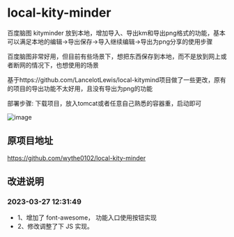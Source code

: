 # local-kity-minder
百度脑图 kityminder 放到本地，增加导入、导出km和导出png格式的功能，基本可以满足本地的编辑->导出保存->导入继续编辑->导出为png分享的使用步骤

百度脑图非常好用，但目前有些场景下，想把东西保存到本地，而不是放到网上或者断网的情况下，也想使用的场景

基于https://github.com/LancelotLewis/local-kitymind项目做了一些更改，原有的项目的导出功能不太好用，且没有导出为png的功能


部署步骤:
下载项目，放入tomcat或者任意自己熟悉的容器重，启动即可

![image](https://github.com/wythe0102/local-kity-minder/blob/master/doc/%E4%B8%BB%E7%95%8C%E9%9D%A2.png)

## 原项目地址

https://github.com/wythe0102/local-kity-minder

## 改进说明

### 2023-03-27 12:31:49
* 1、增加了 font-awesome， 功能入口使用按钮实现
* 2、修改调整了下 JS 实现。

